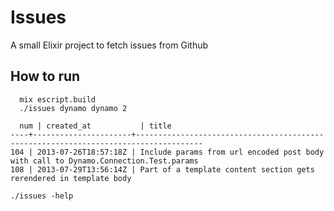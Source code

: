 # Issues

A small Elixir project to fetch issues from Github

## How to run

```
  mix escript.build
  ./issues dynamo dynamo 2

  num | created_at           | title
----+----------------------+-------------------------------------------------------------------------------------
104 | 2013-07-26T18:57:18Z | Include params from url encoded post body with call to Dynamo.Connection.Test.params
108 | 2013-07-29T13:56:14Z | Part of a template content section gets rerendered in template body
```

```
./issues -help
```
